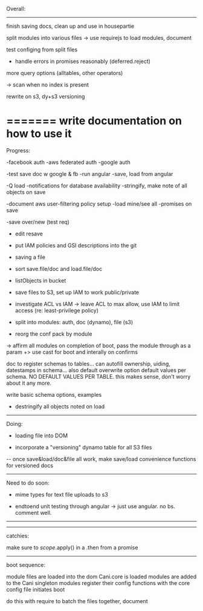 Overall:

-----

finish saving docs, clean up and use in housepartie

split modules into various files -> use requirejs to load modules, document

test configing from split files

- handle errors in promises reasonably (deferred.reject)

more query options (alltables, other operators)

-> scan when no index is present

rewrite on s3, dy+s3 versioning

=======
write documentation on how to use it
=======


Progress:

-facebook auth
-aws federated auth
-google auth

-test save doc w google & fb
-run angular
-save, load from angular

-Q load
-notifications for database availability
-stringify, make note of all objects on save

-document aws user-filtering policy setup
-load mine/see all
-promises on save

-save over/new (test req)
- edit resave
- put IAM policies and GSI descriptions into the git

- saving a file
- sort save.file/doc and load.file/doc

- listObjects in bucket

- save files to S3, set up IAM to work public/private

- investigate ACL vs IAM -> leave ACL to max allow, use IAM to limit access (re: least-privilege policy)


- split into modules: auth, doc (dynamo), file (s3)

- reorg the conf pack by module

-> affirm all modules on completion of boot, pass the module through as a param
+> use cast for boot and interally on confirms

doc to register schemas to tables... can autofill ownership, uiding, datestamps in schema... also default overwrite option
  default values per schema. NO DEFAULT VALUES PER TABLE. this makes sense, don't worry about it any more.

write basic schema options, examples

- destringify all objects noted on load


-----------------------------
Doing:

- loading file into DOM

- incorporate a "versioning" dynamo table for all S3 files

-- once save&load/doc&file all work, make save/load convenience functions for versioned docs

-----------------------------
Need to do soon:

- mime types for text file uploads to s3

- endtoend unit testing through angular -> just use angular. no bs. comment well.

--------------------------------------------------------------
--------------------------------------------------------------

catchies:

make sure to $scope.$apply() in a .then from a promise


------------------------------------
boot sequence:

module files are loaded into the dom
Cani.core is loaded
modules are added to the Cani singleton
modules register their config functions with the core
config file initiates boot

do this with require to batch the files together, document